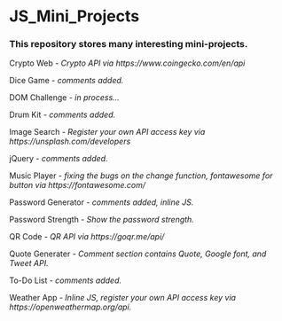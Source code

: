 # JS_Mini_Projects

<h3>This repository stores many interesting mini-projects.</h3>

<p>Crypto Web - <i>Crypto API via https://www.coingecko.com/en/api</i></p>
<p>Dice Game - <i>comments added.</i></p>
<p>DOM Challenge - <i>in process...</i></p>
<p>Drum Kit - <i>comments added.</i></p>
<p>Image Search - <i>Register your own API access key via https://unsplash.com/developers</i></p>
<p>jQuery - <i>comments added.</i></p>
<p>Music Player - <i>fixing the bugs on the change function, fontawesome for button via https://fontawesome.com/</i></p>
<p>Password Generator - <i>comments added, inline JS.</i></p>
<p>Password Strength - <i>Show the password strength.</i></p>
<p>QR Code - <i>QR API via https://goqr.me/api/</i></p>
<p>Quote Generater - <i>Comment section contains Quote, Google font, and Tweet API.</i></p>
<p>To-Do List - <i>comments added.</i></p>
<p>Weather App - <i>Inline JS, register your own API access key via https://openweathermap.org/api.</i></p>